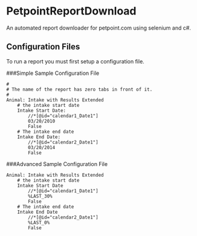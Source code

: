 PetpointReportDownload
======================

An automated report downloader for petpoint.com using selenium and c#.

## Configuration Files

To run a report you must first setup a configuration file.

###Simple Sample Configuration File

~~~~~~~~~~~~~~~~~~~~~~~~~~~~~~~~~~~~~~~~~~~~~~~~~~~~~~~~~~~~~~~~~~~~~~~~~~~~~~~~
#
# The name of the report has zero tabs in front of it.
#
Animal: Intake with Results Extended
    # the intake start date
    Intake Start Date:
        //*[@id="calendar1_Date1"]
        03/20/2010
        False
    # The intake end date
    Intake End Date:
        //*[@id="calendar2_Date1"]
        03/20/2014
        False
~~~~~~~~~~~~~~~~~~~~~~~~~~~~~~~~~~~~~~~~~~~~~~~~~~~~~~~~~~~~~~~~~~~~~~~~~~~~~~~~

###Advanced Sample Configuration File


~~~~~~~~~~~~~~~~~~~~~~~~~~~~~~~~~~~~~~~~~~~~~~~~~~~~~~~~~~~~~~~~~~~~~~~~~~~~~~~~
Animal: Intake with Results Extended
	# the intake start date
	Intake Start Date
		//*[@id="calendar1_Date1"]
		%LAST_30%
		False
	# The intake end date
	Intake End Date
		//*[@id="calendar2_Date1"]
		%LAST_0%
		False
	
~~~~~~~~~~~~~~~~~~~~~~~~~~~~~~~~~~~~~~~~~~~~~~~~~~~~~~~~~~~~~~~~~~~~~~~~~~~~~~~~

